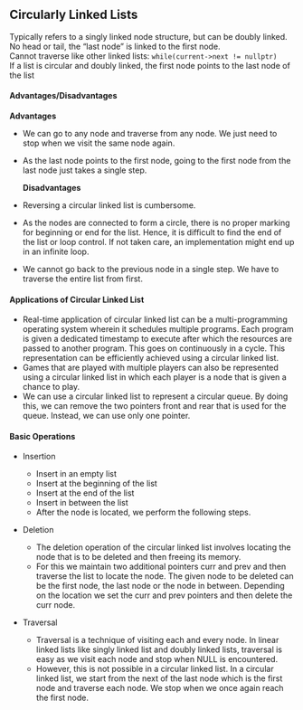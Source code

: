 ## Circularly Linked Lists

Typically refers to a singly linked node structure, but can be doubly linked. No head or tail, the “last node” is linked to the first node.  
Cannot traverse like other linked lists: `while(current->next != nullptr)`  
If a list is circular and doubly linked, the first node points to the last node of the list

#### Advantages/Disadvantages

**Advantages**

- We can go to any node and traverse from any node. We just need to stop when we visit the same node again.
- As the last node points to the first node, going to the first node from the last node just takes a single step.

  **Disadvantages**

- Reversing a circular linked list is cumbersome.
- As the nodes are connected to form a circle, there is no proper marking for beginning or end for the list. Hence, it is difficult to find the end of the list or loop control. If not taken care, an implementation might end up in an infinite loop.
- We cannot go back to the previous node in a single step. We have to traverse the entire list from first.

#### Applications of Circular Linked List

- Real-time application of circular linked list can be a multi-programming operating system wherein it schedules multiple programs. Each program is given a dedicated timestamp to execute after which the resources are passed to another program. This goes on continuously in a cycle. This representation can be efficiently achieved using a circular linked list.
- Games that are played with multiple players can also be represented using a circular linked list in which each player is a node that is given a chance to play.
- We can use a circular linked list to represent a circular queue. By doing this, we can remove the two pointers front and rear that is used for the queue. Instead, we can use only one pointer.

#### Basic Operations

- Insertion
  - Insert in an empty list
  - Insert at the beginning of the list
  - Insert at the end of the list
  - Insert in between the list
  - After the node is located, we perform the following steps.
- Deletion

  - The deletion operation of the circular linked list involves locating the node that is to be deleted and then freeing its memory.
  - For this we maintain two additional pointers curr and prev and then traverse the list to locate the node. The given node to be deleted can be the first node, the last node or the node in between. Depending on the location we set the curr and prev pointers and then delete the curr node.

- Traversal
  - Traversal is a technique of visiting each and every node. In linear linked lists like singly linked list and doubly linked lists, traversal is easy as we visit each node and stop when NULL is encountered.
  - However, this is not possible in a circular linked list. In a circular linked list, we start from the next of the last node which is the first node and traverse each node. We stop when we once again reach the first node.
